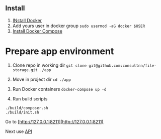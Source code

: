 ## Install

1. [INstall Docker](https://github.com/docker/docker/releases)
2. Add yours user in docker group
    `sudo usermod -aG docker $USER`
3. [Install Docker Compose](https://github.com/docker/compose/releases)

Prepare app environment
===========
1. Clone repo in working dir
`git clone git@github.com:consultnn/file-storage.git ./app` 

2. Move in project dir
`cd ./app`

3. Run Docker containers
`docker-compose up -d`

4. Run build scripts  
``` 
./build/composer.sh 
./build/init.sh 
```  
    
Go to
[http://127.0.0.1:8211](http://127.0.0.1:8211)

Next use [API](./api.md)